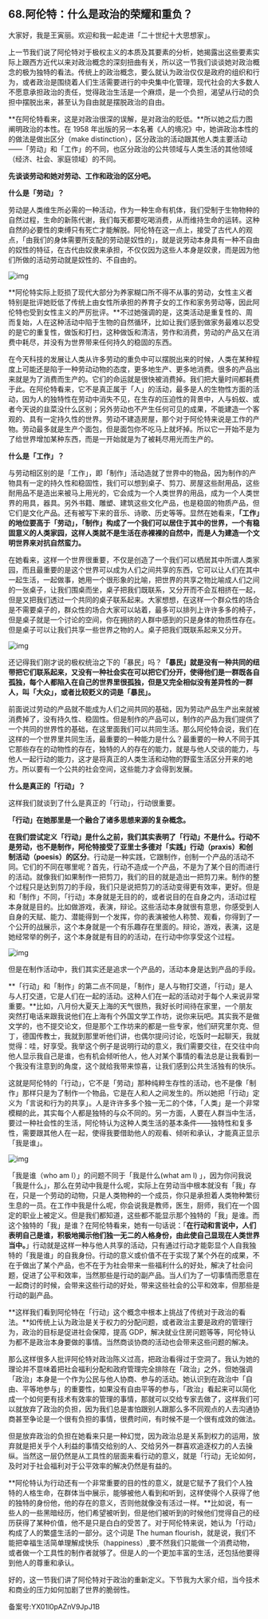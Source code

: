 ## 68.阿伦特：什么是政治的荣耀和重负？
大家好，我是王寅丽。欢迎和我一起走进「二十世纪十大思想家」。


上一节我们说了阿伦特对于极权主义的本质及其要素的分析，她揭露出这些要素实际上跟西方近代以来对政治概念的深刻扭曲有关，所以这一节我们谈谈她对政治概念的极为独特的看法。传统上的政治概念，要么就认为政治仅仅是政府的组织和行为，或者政治是围绕着人们生活需要进行的中央集中化管理，现代社会的大多数人不愿意承担政治的责任，觉得政治生活是一个麻烦，是一个负担，渴望从行动的负担中摆脱出来，甚至认为自由就是摆脱政治的自由。


**在阿伦特看来，这是对政治很深的误解，是对政治的贬低。**所以她之后力图阐明政治的本性。在 1958 年出版的另一本名著《人的境况》中，她讲政治本性的的做法是做出区分（make distinction），区分政治的活动跟其他人类主要活动——「劳动」和「工作」的不同，也区分政治的公共领域与人类生活的其他领域（经济、社会、家庭领域）的不同。


**先谈谈劳动和她对劳动、工作和政治的区分吧。**


**什么是「劳动」？**


劳动是人类维生所必需的一种活动，作为一种生命有机体，我们受制于生物物种的自然过程，生命的新陈代谢，我们每天都要吃喝消费，从而维持生命的运转。这种自然的必要性的束缚只有死亡才能解脱。阿伦特在这一点上，接受了古代人的观点，「由我们的身体需要所支配的劳动是奴性的」，就是说劳动本身具有一种不自由的奴性的特征，在古代由奴隶来承担，不仅仅因为这些人本身是奴隶，而是因为他们所做的活动劳动就是奴性的、不自由的。


![img](https://pic4.zhimg.com/v2-ac969e33624ced22b4b8496e8fd4983e.webp)

**阿伦特实际上贬损了现代大部分为养家糊口所不得不从事的劳动，女性主义者特别是批评她贬低了传统上由女性所承担的养育子女的工作和家务劳动等，因此阿伦特也受到女性主义的严厉批评。**不过她强调的是，这类活动是重复性的、周而复始，人在这种活动中陷于生物的自然循环，比如让我们感到做家务最难以忍受的是它的重复性，做饭和打扫，这种做饭和清洁，劳作和消费，劳动的产品又在消费中耗尽，并没有为世界带来任何持久的稳固的东西。


在今天科技的发展让人类从许多劳动的重负中可以摆脱出来的时候，人类在某种程度上可能还是陷于一种劳动动物的态度，更多地生产、更多地消费。很多的产品出来就是为了消费而生产的。它们的命运就是很快被消费掉。我们把大量时间都耗费于此。在阿伦特看来，它不是真正属于「人」的活动，最多是人的生物性方面的活动，因为人的独特性在劳动中消失不见，在生存的压迫性的背景中，人与蚂蚁、或者今天说的韭菜没什么区别；另外劳动也不产生任何可见的成果，不能建造一个客观的、具有一定持久性的世界。劳动不建造房屋，那个对于阿伦特来说是工作的产物。劳动最多就是生产个面包，但是面包你不吃马上就坏掉。所以它一开始不是为了给世界增加某种东西，而是一开始就是为了被耗尽用光而生产的。


**什么是「工作」？**


与劳动相区别的是「工作」，即「制作」活动造就了世界中的物品，因为制作的产物具有一定的持久性和稳固性，我们可以想到桌子、剪刀、房屋这些耐用品，这些耐用品不是造出来被马上用光的，它会成为一个人类世界的用品，成为一个人类世界的用具，器具。另外书籍、雕塑、建筑这些文化产品，也是稳固的物质产品，但它们是文化产品。还有被写下来的音乐、诗歌、历史等等。显然在她看来，**「工作」的地位要高于「劳动」，「制作」构成了一个我们可以居住于其中的世界，一个有稳固意义的人类家园，这样人类就不是生活在赤裸裸的自然中，而是人为建造一个文明世界来对抗自然蛮力。**


在她看来，这样一个世界很重要，不仅是创造了一个我们可以栖居其中所谓人类家园，而且最重要的是这个世界可以成为人们之间共享的东西，它可以让人们在其中一起生活，一起做事，她用一个很形象的比喻，把世界的共享之物比喻成人们之间的一张桌子，让我们围桌而坐，桌子把我们既联系，又分开而不会互相挤在一起，但是又把我们透过一个共同的桌子联系起来。大家想想，在这样一个群众性的场合是不需要桌子的，群众性的场合大家可以站着，最多可以排列上许许多多的椅子，但是桌子就是一个讨论的空间，你在拥挤的人群中感到的只是身体的物质性存在。但是桌子可以让我们共享一些世界之物的人。桌子把我们既联系起来又分开。


![img](https://pic2.zhimg.com/v2-3ed119bd0c1d2ecee7a6929df85f3551.webp)

还记得我们刚才说的极权统治之下的「暴民」吗？**「暴民」就是没有一种共同的纽带把它们联系起来，又没有一种社会实在可以把它们分开，使得他们是一群既各自孤独，每个人都陷入在自己的世界里很孤独，但是又完全相似没有差异性的一群人，叫「大众」，或者比较贬义的词是「暴民」。**


前面说过劳动的产品就不能成为人们之间共同的基础，因为劳动产品生产出来就被消费掉了，没有持久性、稳固性。但是制作的产品可以，制作的产品为我们提供了一个共同的世界性的基础，在这里面我们可以共同生活。那么阿伦特会说，我们在这样的一个世界里共同生活，最重要的一种能力是什么？最重要的一种人不同于其它那些存在的动物性的存在，独特的人的存在的能力，就是与他人交谈的能力，与他人一起行动的能力，这才是将真正的人类生活和动物的野蛮生活区分开来的地方。所以要有一个公共的社会空间，这些能力才会得到发展。


**什么是真正的「行动」？**


这样我们就谈到了什么是真正的「行动」，行动很重要。


**「行动」在她那里是一个融合了诸多思想来源的复杂概念。**


**在我们尝试定义「行动」是什么之前，我们其实表明了「行动」不是什么。行动不是劳动，也不是制作，阿伦特接受了亚里士多德对「实践」行动（praxis）和创制活动（poesis）的区分**。行动是一种实践，它跟制作，创制一个产品的活动不同。它们的不同在哪里呢？首先，行动不造成一个产品，不是为了某个目的而进行的活动。就像我们如果制作一把剪刀，我们的目的就是造出一把剪刀来。制作的整个过程只是达到剪刀的手段，我们只是说把剪刀的活动变得更有效率，更好。但是和「制作」不同，「行动」本身就是无目的的，或者说目的在自身之内，活动过程本身就是目的。比如做游戏，表演，辩论。这些活动本身就很有意思，你感受到人自身的天赋、能力、潜能得到一个发挥，你的表演被他人称赞、观看，你得到了一个公开的战展示，这个本身就是一个有乐趣存在里面的。辩论，游戏，表演，这是她经常举的例子，这个本身就是有目的的活动，在行动中你享受这个过程。


![img](https://pic1.zhimg.com/v2-e5f03a4b47e214a6d4b3e42f2fdebd1c.webp)

但是在制作活动中，我们其实还是追求一个产品的，活动本身是达到产品的手段。


**「行动」和「制作」的第二点不同是，「制作」是人与物打交道，「行动」是人与人打交道，它是人们在一起的活动。这种人们在一起的活动对于每个人来说非常重要。**比如，八月份大夏天上海的天气很热，我好长时间待在家里，一个朋友突然打电话来跟我说他们在上海有个外国文学工作坊，说你来玩吧。其实我不是做文学的，也不提交论文，但是那个工作坊来的都是一些专家，他们研究里尔克、但丁，德国传教士，我就到那里听他们讲，也偶尔提问讨论，吃饭时一起聊天，我就觉得：哇，好享受。我举这个例子是说明行动的意义，我们需要交往，在交往中向他人显示我自己是谁，也有机会倾听他人，他人对某个事情的看法总是让我看到一个我没有注意到的角度，这个就给我带来惊喜，让我们感到公共生活独有的快乐。


这就是阿伦特的「行动」，它不是「劳动」那种纯粹生存性的活动，也不是像「制作」那样只是为了制作一个物品，它是在人和人之间发生的。所以她把「行动」定义为「言说和行为的共享」。人是许许多多个独一无二的个体，「人类」是一个非常模糊的此，其实每个人都是独特的与众不同的。另一方面，人要在人群当中生活，要过一种社会性的生活，阿伦特认为这种人类生活的基本条件——独特性和复多性，需要跟其他人在一起，使得我要借助他人的观看、倾听和承认，才能真正显示「我是谁」。


![img](https://pic3.zhimg.com/v2-52888d66001501da174fc16a192fa89c.webp)

「我是谁（who am I）」的问题不同于「我是什么(what am I) 」，因为你问我说「我是什么」，那么在劳动中我是什么呢，实际上在劳动当中根本就没有「我」存在，只是一个劳动的动物，只是人类物种的一个成员，你只是承担着人类物种繁衍生息的一员。在工作中我是什么呢，你会说我是教师，医生，厨师，我们在一个固定的职业上被定义。但是我们都知道，这些都不能显示那个独特的「我」是谁。而这个独特的「我」是谁？在阿伦特看来，她有一句话说：「**在行动和言说中，人们表明自己是谁，积极地揭示他们独一无二的人格身份，由此使自己显现在人类世界当中。**」行动就是这样一种与他人共享的活动，只有通过行动才能彰显个人自我独特的「我是谁」的自我身份。行动的意义或价值不在于实现了某个外在的成果，不在于做出了某个产品，也不在于为社会带来一些福利什么的好处，解决了社会问题，促进了公平和效率，当然那些是行动的副产品。当人们为了一切事情而愿意在一起商讨的时候，会带来这些行动的好处，带来这些社会的公平和效率，但那些是行动的副产品。


**这样我们看到阿伦特在「行动」这个概念中根本上挑战了传统对于政治的看法。**如传统上认为政治是关于权力的分配问题，或者政治主要是政府的管理行为，政治的目标是促进社会保障，提高 GDP，解决就业住房问题等等，阿伦特认为都不是政治本身要做的事情。当然商谈协商的活动也会带来这些问题的解决。


那么这样很多人批评阿伦特对政治陈义过高，把政治看得过于空洞了。我认为她的理论并不意味着把社会福利分配和政府管理完全排除在「政治」之外，但她强调「政治」本身是一个作为公民与他人协商、参与的活动。她认识到在政治中「自由、平等地参与」的重要性，如果没有自由平等的参与，「政治」看起来可以简化成一个如何更有技术有效率的管理的事情，那就可以交给专家去做了，这样我们可以就放弃了政治的负担，因为我们总是害怕跟别人跟那么多不同观点的人去沟通协商甚至争论是一个很有负担的事情，很费时间，有时候不是一个很有成效的做法。


但是放弃政治的负担在她看来只是一种幻觉，因为政治总是关系到权力的运用，放弃就是把关乎个人利益的事情交给别的人、交给另外一群喜欢追逐权力的人去操纵。当然这一层仍然是从工具性的层面来看行动的意义，就是「行动」无论如何，及时对于社会福利对于公平效率的解决仍然是有益的。


**阿伦特认为行动还有一个非常重要的目的性的意义，就是它赋予了我们个人独特的人格生命，在群体当中展示，能够被他人看到和听到，这样使得个人获得了他的独特的身份他，他的存在的意义，否则他就像没有活过一样。**比如说，有一些人的一些黑暗经历，他们希望被听到，但是他们被听到的时候他们觉得自己的经历获得了某种价值，他不是只是白白的受苦了。对于阿伦特来说，她认为「行动」构成了人的繁盛生活的一部分。这个词是 The human flourish，就是说，我们不能把幸福生活简单理解成快乐（happiness）,要不然我们只能做一个消费动物，或者做一个工具性的制作者就够了。但是人的一个更加丰富的生活，还包括他要得到他人的尊重和承认。


好的，这一节我们讲了阿伦特对于政治的重新定义。下节我为大家介绍，当今技术和商业的压力如何加剧了世界的脆弱性。


备案号:YX01l0pAZnV9JpJ1B

